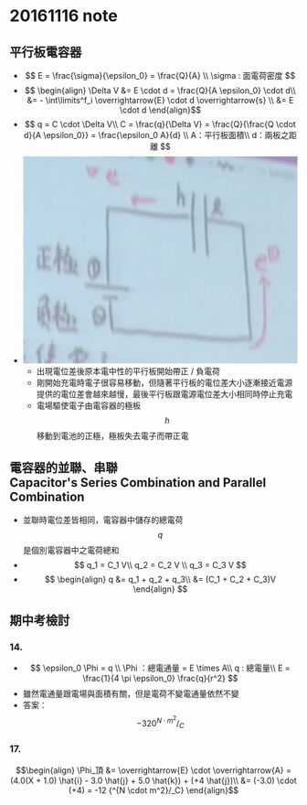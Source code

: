 # 20161116 note
## 平行板電容器
* $$ E = \frac{\sigma}{\epsilon_0} = \frac{Q}{A} \\
  \sigma : 面電荷密度 $$
* $$ \begin{align}
\Delta V &= E \cdot d = \frac{Q}{A \epsilon_0} \cdot d\\
  &= - \int\limits^f_i \overrightarrow{E} \cdot d \overrightarrow{s} \\
  &= E \cdot d 
  \end{align}$$
* $$ q = C \cdot \Delta V\\
C = \frac{q}{\Delta V} = \frac{Q}{\frac{Q \cdot d}{A \epsilon_0}} = \frac{\epsilon_0 A}{d} \\
A：平行板面積\\
d：兩板之距離 $$
* ![圖例](IMG_20161116_101946.jpg)
  * 出現電位差後原本電中性的平行板開始帶正 / 負電荷
  * 剛開始充電時電子很容易移動，但隨著平行板的電位差大小逐漸接近電源提供的電位差會越來越慢，最後平行板跟電源電位差大小相同時停止充電
  * 電場驅使電子由電容器的極板 $$ h $$ 移動到電池的正極，極板失去電子而帶正電

## 電容器的並聯、串聯<br>Capacitor's Series Combination and Parallel Combination
* 並聯時電位差皆相同，電容器中儲存的總電荷 $$ q $$ 是個別電容器中之電荷總和
* $$ q_1 = C_1 V\\
q_2 = C_2 V \\
q_3 = C_3 V
$$
* $$ 
\begin{align}
  q &= q_1 + q_2 + q_3\\
  &= (C_1 + C_2 + C_3)V
\end{align}
$$

## 期中考檢討
### 14.
* $$ \epsilon_0 \Phi = q \\
\Phi ：總電通量 = E \times A\\
q : 總電量\\
E = \frac{1}{4 \pi \epsilon_0} \frac{q}{r^2} $$
* 雖然電通量跟電場與面積有關，但是電荷不變電通量依然不變
* 答案： $$-320 {^{N \cdot m^2} / _C} $$

### 17.
$$\begin{align}
  \Phi_頂 &= \overrightarrow{E} \cdot \overrightarrow{A} = (4.0(X + 1.0) \hat{i} - 3.0 \hat{j} + 5.0 \hat{k}) + (+4 \hat{j})\\
  &= (-3.0) \cdot (+4) = -12 {^{N \cdot m^2}/_C}
\end{align}$$